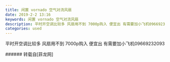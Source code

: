 ```yaml
---
title: 闲置 vornado 空气对流风扇
date: 2019-2-2 13:16
keywords: 闲置 vornado 空气对流风扇
description: 平时开空调比较多 风扇用不到 7000p购入 便宜出 有需要加小飞机09669232093
categories: used
---
```

<td class="t_f" id="postmessage_2885117">

平时开空调比较多 风扇用不到 7000p购入 便宜出 有需要加小飞机09669232093<br/>
</td>
###### 转载自[菲龙网]